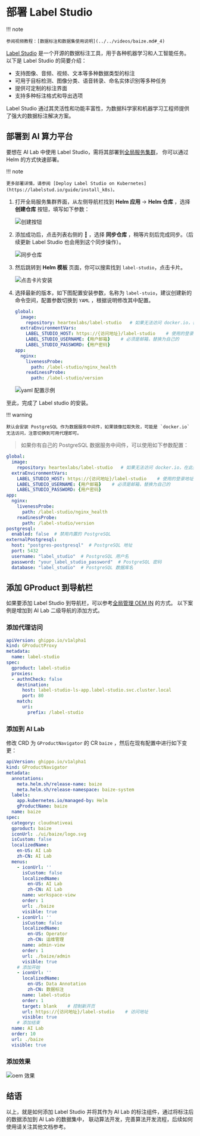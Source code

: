 # 部署 Label Studio

!!! note

    参阅视频教程：[数据标注和数据集使用说明](../../videos/baize.md#_4)

[Label Studio](https://labelstud.io/) 是一个开源的数据标注工具，用于各种机器学习和人工智能任务。
以下是 Label Studio 的简要介绍：

- 支持图像、音频、视频、文本等多种数据类型的标注
- 可用于目标检测、图像分类、语音转录、命名实体识别等多种任务
- 提供可定制的标注界面
- 支持多种标注格式和导出选项

Label Studio 通过其灵活性和功能丰富性，为数据科学家和机器学习工程师提供了强大的数据标注解决方案。

## 部署到 AI 算力平台

要想在 AI Lab 中使用 Label Studio，需将其部署到[全局服务集群](../../kpanda/clusters/cluster-role.md#_2)，
你可以通过 Helm 的方式快速部署。

!!! note

    更多部署详情，请参阅 [Deploy Label Studio on Kubernetes](https://labelstud.io/guide/install_k8s)。

1. 打开全局服务集群界面，从左侧导航栏找到 __Helm 应用__ -> __Helm 仓库__ ，选择 __创建仓库__ 按钮，填写如下参数：

    ![创建按钮](./images/lbs01.png)

1. 添加成功后，点击列表右侧的 __┇__ ，选择 __同步仓库__ ，稍等片刻后完成同步。（后续更新 Label Studio 也会用到这个同步操作）。

    ![同步仓库](./images/lbs02.png)

1. 然后跳转到 __Helm 模板__ 页面，你可以搜索找到 `label-studio`，点击卡片。

    ![点击卡片安装](./images/lbs03.png)

1. 选择最新的版本，如下图配置安装参数，名称为 `label-stuio`，建议创建新的命令空间，配置参数切换到 `YAML` ，根据说明修改其中配置。

    ```yaml
    global:
      image:
        repository: heartexlabs/label-studio   # 如果无法访问 docker.io，在此处配置代理地址
      extraEnvironmentVars:
        LABEL_STUDIO_HOST: https://{访问地址}/label-studio    # 使用的登录地址，请参阅当前网页 URL
        LABEL_STUDIO_USERNAME: {用户邮箱}    # 必须是邮箱，替换为自己的
        LABEL_STUDIO_PASSWORD: {用户密码}    
    app:
      nginx:
        livenessProbe:
          path: /label-studio/nginx_health
        readinessProbe:
          path: /label-studio/version
    ```

    ![yaml 配置示例](./images/lbs04.png)

至此，完成了 Label studio 的安装。

!!! warning

    默认会安装 PostgreSQL 作为数据服务中间件，如果镜像拉取失败，可能是 `docker.io` 无法访问，注意切换到可用代理即可。

> 如果你有自己的 PostgreSQL 数据服务中间件，可以使用如下参数配置：

```yaml
global:
  image:
    repository: heartexlabs/label-studio   # 如果无法访问 docker.io，在此处配置代理地址
  extraEnvironmentVars:
    LABEL_STUDIO_HOST: https://{访问地址}/label-studio    # 使用的登录地址，参阅当前网页 URL
    LABEL_STUDIO_USERNAME: {用户邮箱}    # 必须是邮箱，替换为自己的
    LABEL_STUDIO_PASSWORD: {用户密码}    
app:
  nginx:
    livenessProbe:
      path: /label-studio/nginx_health
    readinessProbe:
      path: /label-studio/version
postgresql:
  enabled: false  # 禁用内置的 PostgreSQL
externalPostgresql:
  host: "postgres-postgresql"  # PostgreSQL 地址
  port: 5432
  username: "label_studio"  # PostgreSQL 用户名
  password: "your_label_studio_password"  # PostgreSQL 密码
  database: "label_studio"  # PostgreSQL 数据库名
```

## 添加 GProduct 到导航栏

如果要添加 Label Studio 到导航栏，可以参考[全局管理 OEM IN](../../ghippo/best-practice/oem/oem-in.md) 的方式。
以下案例是增加到 AI Lab 二级导航的添加方式。

### 添加代理访问

```yaml
apiVersion: ghippo.io/v1alpha1
kind: GProductProxy
metadata:
  name: label-studio
spec:
  gproduct: label-studio
  proxies:
  - authnCheck: false
    destination:
      host: label-studio-ls-app.label-studio.svc.cluster.local
      port: 80
    match:
      uri:
        prefix: /label-studio
```

### 添加到 AI Lab

修改 CRD 为 `GProductNavigator` 的 CR `baize` ，然后在现有配置中进行如下变更：

```yaml
apiVersion: ghippo.io/v1alpha1
kind: GProductNavigator
metadata:
  annotations:
    meta.helm.sh/release-name: baize
    meta.helm.sh/release-namespace: baize-system
  labels:
    app.kubernetes.io/managed-by: Helm
    gProductName: baize
  name: baize
spec:
  category: cloudnativeai
  gproduct: baize
  iconUrl: ./ui/baize/logo.svg
  isCustom: false
  localizedName:
    en-US: AI Lab
    zh-CN: AI Lab
  menus:
    - iconUrl: ''
      isCustom: false
      localizedName:
        en-US: AI Lab
        zh-CN: AI Lab
      name: workspace-view
      order: 1
      url: ./baize
      visible: true
    - iconUrl: ''
      isCustom: false
      localizedName:
        en-US: Operator
        zh-CN: 运维管理
      name: admin-view
      order: 1
      url: ./baize/admin
      visible: true
    # 添加开始
    - iconUrl: ''
      localizedName:
        en-US: Data Annotation
        zh-CN: 数据标注
      name: label-studio
      order: 1
      target: blank    # 控制新开页
      url: https://{访问地址}/label-studio    # 访问地址
      visible: true
    # 添加结束
  name: AI Lab
  order: 10
  url: ./baize
  visible: true
```

### 添加效果

![oem 效果](./images/lbs05.png)

## 结语

以上，就是如何添加 Label Studio 并将其作为 AI Lab 的标注组件，通过将标注后的数据添加到 AI Lab 的数据集中，
联动算法开发，完善算法开发流程，后续如何使用请关注其他文档参考。
